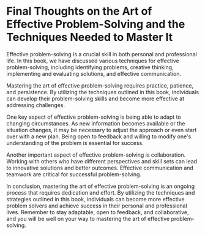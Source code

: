 Final Thoughts on the Art of Effective Problem-Solving and the Techniques Needed to Master It
=====================================================================================================================

Effective problem-solving is a crucial skill in both personal and professional life. In this book, we have discussed various techniques for effective problem-solving, including identifying problems, creative thinking, implementing and evaluating solutions, and effective communication.

Mastering the art of effective problem-solving requires practice, patience, and persistence. By utilizing the techniques outlined in this book, individuals can develop their problem-solving skills and become more effective at addressing challenges.

One key aspect of effective problem-solving is being able to adapt to changing circumstances. As new information becomes available or the situation changes, it may be necessary to adjust the approach or even start over with a new plan. Being open to feedback and willing to modify one's understanding of the problem is essential for success.

Another important aspect of effective problem-solving is collaboration. Working with others who have different perspectives and skill sets can lead to innovative solutions and better outcomes. Effective communication and teamwork are critical for successful problem-solving.

In conclusion, mastering the art of effective problem-solving is an ongoing process that requires dedication and effort. By utilizing the techniques and strategies outlined in this book, individuals can become more effective problem solvers and achieve success in their personal and professional lives. Remember to stay adaptable, open to feedback, and collaborative, and you will be well on your way to mastering the art of effective problem-solving.
